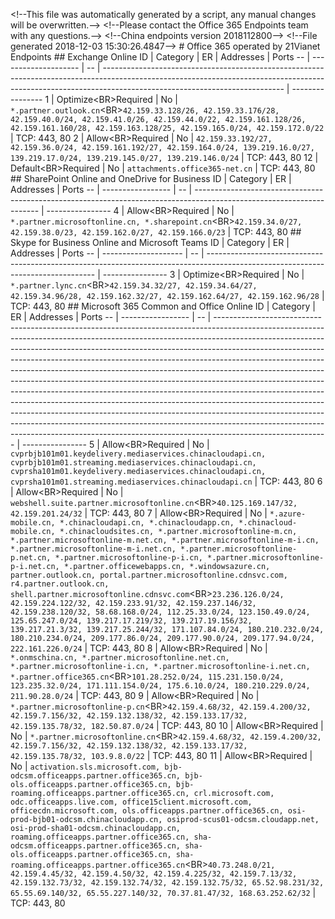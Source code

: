 ﻿< ! - - T h i s   f i l e   w a s   a u t o m a t i c a l l y   g e n e r a t e d   b y   a   s c r i p t ,   a n y   m a n u a l   c h a n g e s   w i l l   b e   o v e r w r i t t e n . - - > 
 < ! - - P l e a s e   c o n t a c t   t h e   O f f i c e   3 6 5   E n d p o i n t s   t e a m   w i t h   a n y   q u e s t i o n s . - - >  
 < ! - - C h i n a   e n d p o i n t s   v e r s i o n   2 0 1 8 1 1 2 8 0 0 - - >  
 < ! - - F i l e   g e n e r a t e d   2 0 1 8 - 1 2 - 0 3   1 5 : 3 0 : 2 6 . 4 8 4 7 - - >  
 
 #   O f f i c e   3 6 5   o p e r a t e d   b y   2 1 V i a n e t   E n d p o i n t s 
  
 
 # #   E x c h a n g e   O n l i n e 
  
 I D   |   C a t e g o r y   |   E R   |   A d d r e s s e s   |   P o r t s  
 - -   |   - - - - - - - - - - - - - - - - - - - -   |   - -   |   - - - - - - - - - - - - - - - - - - - - - - - - - - - - - - - - - - - - - - - - - - - - - - - - - - - - - - - - - - - - - - - - - - - - - - - - - - - - - - - - - - - - - - - - - - - - - - - - - - - - - - - - - - - - - - - - - - - - - - - - - - - - - - - - - - - - - - - - - - - - - - - - - - - - - - - - - - - - - - - - - - - - - - - - - - - - - - - - - - - - - - - - - - - - - - - - - - - - - - - - -   |   - - - - - - - - - - - - - - - -  
 1   |   O p t i m i z e < B R > R e q u i r e d   |   N o   |   ` * . p a r t n e r . o u t l o o k . c n ` < B R > ` 4 2 . 1 5 9 . 3 3 . 1 2 8 / 2 6 ,   4 2 . 1 5 9 . 3 3 . 1 7 6 / 2 8 ,   4 2 . 1 5 9 . 4 0 . 0 / 2 4 ,   4 2 . 1 5 9 . 4 1 . 0 / 2 6 ,   4 2 . 1 5 9 . 4 4 . 0 / 2 2 ,   4 2 . 1 5 9 . 1 6 1 . 1 2 8 / 2 6 ,   4 2 . 1 5 9 . 1 6 1 . 1 6 0 / 2 8 ,   4 2 . 1 5 9 . 1 6 3 . 1 2 8 / 2 5 ,   4 2 . 1 5 9 . 1 6 5 . 0 / 2 4 ,   4 2 . 1 5 9 . 1 7 2 . 0 / 2 2 `   |   * * T C P : * *   4 4 3 ,   8 0  
 2   |   A l l o w < B R > R e q u i r e d   |   N o   |   ` 4 2 . 1 5 9 . 3 3 . 1 9 2 / 2 7 ,   4 2 . 1 5 9 . 3 6 . 0 / 2 4 ,   4 2 . 1 5 9 . 1 6 1 . 1 9 2 / 2 7 ,   4 2 . 1 5 9 . 1 6 4 . 0 / 2 4 ,   1 3 9 . 2 1 9 . 1 6 . 0 / 2 7 ,   1 3 9 . 2 1 9 . 1 7 . 0 / 2 4 ,   1 3 9 . 2 1 9 . 1 4 5 . 0 / 2 7 ,   1 3 9 . 2 1 9 . 1 4 6 . 0 / 2 4 `   |   * * T C P : * *   4 4 3 ,   8 0  
 1 2   |   D e f a u l t < B R > R e q u i r e d   |   N o   |   ` a t t a c h m e n t s . o f f i c e 3 6 5 - n e t . c n `   |   * * T C P : * *   4 4 3 ,   8 0  
 
 # #   S h a r e P o i n t   O n l i n e   a n d   O n e D r i v e   f o r   B u s i n e s s 
  
 I D   |   C a t e g o r y   |   E R   |   A d d r e s s e s   |   P o r t s  
 - -   |   - - - - - - - - - - - - - - - - -   |   - -   |   - - - - - - - - - - - - - - - - - - - - - - - - - - - - - - - - - - - - - - - - - - - - - - - - - - - - - - - - - - - - - - - - - - - - - - - - - - - - - - - - - - - - - - - - - - - - - - - - - - - - - - - - - - - - - - - - - - - - -   |   - - - - - - - - - - - - - - - -  
 4   |   A l l o w < B R > R e q u i r e d   |   N o   |   ` * . p a r t n e r . m i c r o s o f t o n l i n e . c n ,   * . s h a r e p o i n t . c n ` < B R > ` 4 2 . 1 5 9 . 3 4 . 0 / 2 7 ,   4 2 . 1 5 9 . 3 8 . 0 / 2 3 ,   4 2 . 1 5 9 . 1 6 2 . 0 / 2 7 ,   4 2 . 1 5 9 . 1 6 6 . 0 / 2 3 `   |   * * T C P : * *   4 4 3 ,   8 0  
 
 # #   S k y p e   f o r   B u s i n e s s   O n l i n e   a n d   M i c r o s o f t   T e a m s 
  
 I D   |   C a t e g o r y   |   E R   |   A d d r e s s e s   |   P o r t s  
 - -   |   - - - - - - - - - - - - - - - - - - - -   |   - -   |   - - - - - - - - - - - - - - - - - - - - - - - - - - - - - - - - - - - - - - - - - - - - - - - - - - - - - - - - - - - - - - - - - - - - - - - - - - - - - - - - - - - - - - - - - - - - - - - - - - - - - - - - - - - - - - - - - - - - - - - - - - - - - - - -   |   - - - - - - - - - - - - - - - -  
 3   |   O p t i m i z e < B R > R e q u i r e d   |   N o   |   ` * . p a r t n e r . l y n c . c n ` < B R > ` 4 2 . 1 5 9 . 3 4 . 3 2 / 2 7 ,   4 2 . 1 5 9 . 3 4 . 6 4 / 2 7 ,   4 2 . 1 5 9 . 3 4 . 9 6 / 2 8 ,   4 2 . 1 5 9 . 1 6 2 . 3 2 / 2 7 ,   4 2 . 1 5 9 . 1 6 2 . 6 4 / 2 7 ,   4 2 . 1 5 9 . 1 6 2 . 9 6 / 2 8 `   |   * * T C P : * *   4 4 3 ,   8 0  
 
 # #   M i c r o s o f t   3 6 5   C o m m o n   a n d   O f f i c e   O n l i n e 
  
 I D   |   C a t e g o r y   |   E R   |   A d d r e s s e s   |   P o r t s  
 - -   |   - - - - - - - - - - - - - - - - -   |   - -   |   - - - - - - - - - - - - - - - - - - - - - - - - - - - - - - - - - - - - - - - - - - - - - - - - - - - - - - - - - - - - - - - - - - - - - - - - - - - - - - - - - - - - - - - - - - - - - - - - - - - - - - - - - - - - - - - - - - - - - - - - - - - - - - - - - - - - - - - - - - - - - - - - - - - - - - - - - - - - - - - - - - - - - - - - - - - - - - - - - - - - - - - - - - - - - - - - - - - - - - - - - - - - - - - - - - - - - - - - - - - - - - - - - - - - - - - - - - - - - - - - - - - - - - - - - - - - - - - - - - - - - - - - - - - - - - - - - - - - - - - - - - - - - - - - - - - - - - - - - - - - - - - - - - - - - - - - - - - - - - - - - - - - - - - - - - - - - - - - - - - - - - - - - - - - - - - - - - - - - - - - - - - - - - - - - - - - - - - - - - - - - - - - - - - - - - - - - - - - - - - - - - - - - - - - - - - - - - - - - - - - - - - - - - - - - - - - - - - - - - - - - - - - - - - - - - - - - - - - - - - - - - - - - - - - - - - - - - - - - - - - - - - - - - - - - - - - - - - - - - - - - - - - - - - - - - - - - - - - - - - - - - - - - - - - - - - - - - - - - - - - - - - - - - - - - - - - - - - - - - - - - - - - - - - - - - - - - - - - - - - - - - - - - - - - - - - - - - - - - - - - - - - - - - - - - - - - - - - - - - - - - - - - - - - - - - - - - - - - - - - - - - - - - - - - - - - - - - - - - - - - - - - - - - - - - - - - - - - - - - - - - - - - - - - - - - - - - - - - - - - - - - - - - - - - - - - - - - - - - - - - - - - - - - - - - - - - - - - - - - - - - - - - - - - - - - - - - - - - - - - - - - - - - - - - - - - - - - - - - - - - - - - - - - - - - - - - - - - - - - - - - - - - - - - - - - - - - - - - - - - - - - - - - - - - - - - - - - - - - - - - - - - - - - - - - - - - - - - - - - - - - - - - - - - - - - - - - - - - - - - - - - - - - -   |   - - - - - - - - - - - - - - - -  
 5   |   A l l o w < B R > R e q u i r e d   |   N o   |   ` c v p r b j b 1 0 1 m 0 1 . k e y d e l i v e r y . m e d i a s e r v i c e s . c h i n a c l o u d a p i . c n ,   c v p r b j b 1 0 1 m 0 1 . s t r e a m i n g . m e d i a s e r v i c e s . c h i n a c l o u d a p i . c n ,   c v p r s h a 1 0 1 m 0 1 . k e y d e l i v e r y . m e d i a s e r v i c e s . c h i n a c l o u d a p i . c n ,   c v p r s h a 1 0 1 m 0 1 . s t r e a m i n g . m e d i a s e r v i c e s . c h i n a c l o u d a p i . c n `   |   * * T C P : * *   4 4 3 ,   8 0  
 6   |   A l l o w < B R > R e q u i r e d   |   N o   |   ` w e b s h e l l . s u i t e . p a r t n e r . m i c r o s o f t o n l i n e . c n ` < B R > ` 4 0 . 1 2 5 . 1 6 9 . 1 4 7 / 3 2 ,   4 2 . 1 5 9 . 2 0 1 . 2 4 / 3 2 `   |   * * T C P : * *   4 4 3 ,   8 0  
 7   |   A l l o w < B R > R e q u i r e d   |   N o   |   ` * . a z u r e - m o b i l e . c n ,   * . c h i n a c l o u d a p i . c n ,   * . c h i n a c l o u d a p p . c n ,   * . c h i n a c l o u d - m o b i l e . c n ,   * . c h i n a c l o u d s i t e s . c n ,   * . p a r t n e r . m i c r o s o f t o n l i n e - m . c n ,   * . p a r t n e r . m i c r o s o f t o n l i n e - m . n e t . c n ,   * . p a r t n e r . m i c r o s o f t o n l i n e - m - i . c n ,   * . p a r t n e r . m i c r o s o f t o n l i n e - m - i . n e t . c n ,   * . p a r t n e r . m i c r o s o f t o n l i n e - p . n e t . c n ,   * . p a r t n e r . m i c r o s o f t o n l i n e - p - i . c n ,   * . p a r t n e r . m i c r o s o f t o n l i n e - p - i . n e t . c n ,   * . p a r t n e r . o f f i c e w e b a p p s . c n ,   * . w i n d o w s a z u r e . c n ,   p a r t n e r . o u t l o o k . c n ,   p o r t a l . p a r t n e r . m i c r o s o f t o n l i n e . c d n s v c . c o m ,   r 4 . p a r t n e r . o u t l o o k . c n ,   s h e l l . p a r t n e r . m i c r o s o f t o n l i n e . c d n s v c . c o m ` < B R > ` 2 3 . 2 3 6 . 1 2 6 . 0 / 2 4 ,   4 2 . 1 5 9 . 2 2 4 . 1 2 2 / 3 2 ,   4 2 . 1 5 9 . 2 3 3 . 9 1 / 3 2 ,   4 2 . 1 5 9 . 2 3 7 . 1 4 6 / 3 2 ,   4 2 . 1 5 9 . 2 3 8 . 1 2 0 / 3 2 ,   5 8 . 6 8 . 1 6 8 . 0 / 2 4 ,   1 1 2 . 2 5 . 3 3 . 0 / 2 4 ,   1 2 3 . 1 5 0 . 4 9 . 0 / 2 4 ,   1 2 5 . 6 5 . 2 4 7 . 0 / 2 4 ,   1 3 9 . 2 1 7 . 1 7 . 2 1 9 / 3 2 ,   1 3 9 . 2 1 7 . 1 9 . 1 5 6 / 3 2 ,   1 3 9 . 2 1 7 . 2 1 . 3 / 3 2 ,   1 3 9 . 2 1 7 . 2 5 . 2 4 4 / 3 2 ,   1 7 1 . 1 0 7 . 8 4 . 0 / 2 4 ,   1 8 0 . 2 1 0 . 2 3 2 . 0 / 2 4 ,   1 8 0 . 2 1 0 . 2 3 4 . 0 / 2 4 ,   2 0 9 . 1 7 7 . 8 6 . 0 / 2 4 ,   2 0 9 . 1 7 7 . 9 0 . 0 / 2 4 ,   2 0 9 . 1 7 7 . 9 4 . 0 / 2 4 ,   2 2 2 . 1 6 1 . 2 2 6 . 0 / 2 4 `   |   * * T C P : * *   4 4 3 ,   8 0  
 8   |   A l l o w < B R > R e q u i r e d   |   N o   |   ` * . o n m s c h i n a . c n ,   * . p a r t n e r . m i c r o s o f t o n l i n e . n e t . c n ,   * . p a r t n e r . m i c r o s o f t o n l i n e - i . c n ,   * . p a r t n e r . m i c r o s o f t o n l i n e - i . n e t . c n ,   * . p a r t n e r . o f f i c e 3 6 5 . c n ` < B R > ` 1 0 1 . 2 8 . 2 5 2 . 0 / 2 4 ,   1 1 5 . 2 3 1 . 1 5 0 . 0 / 2 4 ,   1 2 3 . 2 3 5 . 3 2 . 0 / 2 4 ,   1 7 1 . 1 1 1 . 1 5 4 . 0 / 2 4 ,   1 7 5 . 6 . 1 0 . 0 / 2 4 ,   1 8 0 . 2 1 0 . 2 2 9 . 0 / 2 4 ,   2 1 1 . 9 0 . 2 8 . 0 / 2 4 `   |   * * T C P : * *   4 4 3 ,   8 0  
 9   |   A l l o w < B R > R e q u i r e d   |   N o   |   ` * . p a r t n e r . m i c r o s o f t o n l i n e - p . c n ` < B R > ` 4 2 . 1 5 9 . 4 . 6 8 / 3 2 ,   4 2 . 1 5 9 . 4 . 2 0 0 / 3 2 ,   4 2 . 1 5 9 . 7 . 1 5 6 / 3 2 ,   4 2 . 1 5 9 . 1 3 2 . 1 3 8 / 3 2 ,   4 2 . 1 5 9 . 1 3 3 . 1 7 / 3 2 ,   4 2 . 1 5 9 . 1 3 5 . 7 8 / 3 2 ,   1 8 2 . 5 0 . 8 7 . 0 / 2 4 `   |   * * T C P : * *   4 4 3 ,   8 0  
 1 0   |   A l l o w < B R > R e q u i r e d   |   N o   |   ` * . p a r t n e r . m i c r o s o f t o n l i n e . c n ` < B R > ` 4 2 . 1 5 9 . 4 . 6 8 / 3 2 ,   4 2 . 1 5 9 . 4 . 2 0 0 / 3 2 ,   4 2 . 1 5 9 . 7 . 1 5 6 / 3 2 ,   4 2 . 1 5 9 . 1 3 2 . 1 3 8 / 3 2 ,   4 2 . 1 5 9 . 1 3 3 . 1 7 / 3 2 ,   4 2 . 1 5 9 . 1 3 5 . 7 8 / 3 2 ,   1 0 3 . 9 . 8 . 0 / 2 2 `   |   * * T C P : * *   4 4 3 ,   8 0  
 1 1   |   A l l o w < B R > R e q u i r e d   |   N o   |   ` a c t i v a t i o n . s l s . m i c r o s o f t . c o m ,   b j b - o d c s m . o f f i c e a p p s . p a r t n e r . o f f i c e 3 6 5 . c n ,   b j b - o l s . o f f i c e a p p s . p a r t n e r . o f f i c e 3 6 5 . c n ,   b j b - r o a m i n g . o f f i c e a p p s . p a r t n e r . o f f i c e 3 6 5 . c n ,   c r l . m i c r o s o f t . c o m ,   o d c . o f f i c e a p p s . l i v e . c o m ,   o f f i c e 1 5 c l i e n t . m i c r o s o f t . c o m ,   o f f i c e c d n . m i c r o s o f t . c o m ,   o l s . o f f i c e a p p s . p a r t n e r . o f f i c e 3 6 5 . c n ,   o s i - p r o d - b j b 0 1 - o d c s m . c h i n a c l o u d a p p . c n ,   o s i p r o d - s c u s 0 1 - o d c s m . c l o u d a p p . n e t ,   o s i - p r o d - s h a 0 1 - o d c s m . c h i n a c l o u d a p p . c n ,   r o a m i n g . o f f i c e a p p s . p a r t n e r . o f f i c e 3 6 5 . c n ,   s h a - o d c s m . o f f i c e a p p s . p a r t n e r . o f f i c e 3 6 5 . c n ,   s h a - o l s . o f f i c e a p p s . p a r t n e r . o f f i c e 3 6 5 . c n ,   s h a - r o a m i n g . o f f i c e a p p s . p a r t n e r . o f f i c e 3 6 5 . c n ` < B R > ` 4 0 . 7 3 . 2 4 8 . 0 / 2 1 ,   4 2 . 1 5 9 . 4 . 4 5 / 3 2 ,   4 2 . 1 5 9 . 4 . 5 0 / 3 2 ,   4 2 . 1 5 9 . 4 . 2 2 5 / 3 2 ,   4 2 . 1 5 9 . 7 . 1 3 / 3 2 ,   4 2 . 1 5 9 . 1 3 2 . 7 3 / 3 2 ,   4 2 . 1 5 9 . 1 3 2 . 7 4 / 3 2 ,   4 2 . 1 5 9 . 1 3 2 . 7 5 / 3 2 ,   6 5 . 5 2 . 9 8 . 2 3 1 / 3 2 ,   6 5 . 5 5 . 6 9 . 1 4 0 / 3 2 ,   6 5 . 5 5 . 2 2 7 . 1 4 0 / 3 2 ,   7 0 . 3 7 . 8 1 . 4 7 / 3 2 ,   1 6 8 . 6 3 . 2 5 2 . 6 2 / 3 2 `   |   * * T C P : * *   4 4 3 ,   8 0  
 